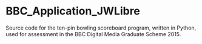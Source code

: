 # BBC_Application_JWLibre
Source code for the ten-pin bowling scoreboard program, written in Python, used for assessment in the BBC Digital Media Graduate Scheme 2015.
